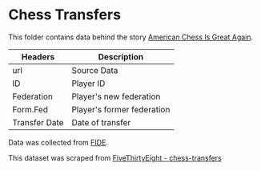 # Chess Transfers

This folder contains data behind the story [American Chess Is Great Again](https://fivethirtyeight.com/features/american-chess-is-great-again/).

Headers | Description
--------|-------------
url | Source Data
ID | Player ID
Federation | Player's new federation
Form.Fed | Player's former federation
Transfer Date | Date of transfer

Data was collected from [FIDE](https://ratings.fide.com/fedchange.phtml).

This dataset was scraped from [FiveThirtyEight - chess-transfers](https://github.com//fivethirtyeight/data/tree/master/chess-transfers)